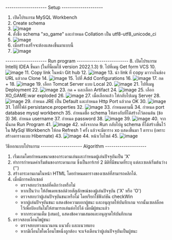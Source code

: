 -------------------- Setup  --------------------
1. เปิดโปรแกรม MySQL Workbench
2. Create schema
3. ![image](https://github.com/blink1104/xo_game/assets/98315267/902b7158-115a-4bea-bc55-ff017cd300cc)
4. ตั้งชื่อ schema "xo_game" และกำหนด Collation เป็น utf8-utf8_unicode_ci
5. ![image](https://github.com/blink1104/xo_game/assets/98315267/5073a3a1-1082-49f4-81a3-ca71f910daaf)
6. เมื่อสร้างเสร็จจะต้องแสดงขึ้นมาแบบนี้
7. ![image](https://github.com/blink1104/xo_game/assets/98315267/7b66f9d0-d92f-47bf-a4b7-c793129ea4f0)

-------------------- Run program -------------------------
8. เปิดโปรแกรม Intellij IDEA ขึ้นมา (ในที่นี้ผมใช้ version 2022.1.3)
9. ไปที่เมนู Get form VCS
10. ![image](https://github.com/blink1104/xo_game/assets/98315267/7bce35f2-e02f-415f-ad26-5aaffd55d20b)
11. Copy link ในหน้า Git hub
12. ![image](https://github.com/blink1104/xo_game/assets/98315267/279c25bd-529f-43df-9c22-90591b47c578)
13. นำ link ที่ copy มาวางในช่อง URL แล้วกด Clone
14. ![image](https://github.com/blink1104/xo_game/assets/98315267/7d451c7f-c7a3-41da-ad93-b499ecc98086)
15. ไปที่ Add Configurations
16. ![image](https://github.com/blink1104/xo_game/assets/98315267/0452a8e7-6261-4f11-b6e8-99412478e2d1)
17. กด +
18. ![image](https://github.com/blink1104/xo_game/assets/98315267/b6a5a099-7586-407b-ab53-3edd674a697c)
19. เลือก Tomcat Server แบบ Local
20. ![image](https://github.com/blink1104/xo_game/assets/98315267/43dacb88-b140-490f-b543-46e64d6351ed)
21. ไปที่เมนู Deployment
22. ![image](https://github.com/blink1104/xo_game/assets/98315267/43058b29-0b1b-49b4-bc15-85d7fa7ff291)
23. กด + และเลือก Artifact
24. ![image](https://github.com/blink1104/xo_game/assets/98315267/85d987f9-e37b-4b80-a318-d9f845005899)
25. เลือก XO_GAME:war exploded
26. ![image](https://github.com/blink1104/xo_game/assets/98315267/9b6d4e90-eca6-4366-ad27-7b330b4a8e90)
27. เมื่อเลือกแล้ว ให้กลับไปเมนู Server
28. ![image](https://github.com/blink1104/xo_game/assets/98315267/72d7de43-4a33-4e8f-be30-863a721baa8e)
29. กำหนด JRE เป็น Default และกำหนด Http Port แล้วกด OK
30. ![image](https://github.com/blink1104/xo_game/assets/98315267/e22ad636-ed38-4209-9dfa-9333eeeaceea)
31. ไปที่ไฟล์ persistance.properties
32. ![image](https://github.com/blink1104/xo_game/assets/98315267/1af0dd0f-c272-49dc-959a-1caefb559de4)
33. กำหนดตามนี้
34. กำหนด port database mysql workbench
35. กำหนดชื่อ schema ให้ตรงกับที่ได้สร้างไว้ตอนต้น (ข้อ 3)
36. กำหนด username
37. กำหนด password
38. ![image](https://github.com/blink1104/xo_game/assets/98315267/e3a7f4a5-4d2a-4c2a-8031-29df6377d408)
39. ![image](https://github.com/blink1104/xo_game/assets/98315267/bf027cac-f74e-4254-a754-a23ca8d75df7)
40. จากนั้นกด Run Program
41. ![image](https://github.com/blink1104/xo_game/assets/98315267/1cbc47b7-4ed6-46dc-929c-e666c77cb44f)
42. หลังจากกด Run กลับไปดู schema ที่ได้สร้างขึ้นไว้ใน MySql Workbench ให้กด Refresh 1 ครั้ง แล้วจะมีตาราง xo แสดงขึ้นมา 1 ตาราง (เพราะสร้างตารางแบบ Hibernate)
43. ![image](https://github.com/blink1104/xo_game/assets/98315267/b73f4d1d-2e1b-4c0f-80f7-4ecfbad3d6e0)
44. หน้าเว็บไซต์
45. ![image](https://github.com/blink1104/xo_game/assets/98315267/0008d148-4ab1-45f0-9fc5-24753860ffc8)

วิธีออกแบบโปรแกรม
-------------------- Algorithm --------------------
1. เริ่มเกมโดยกำหนดขนาดของกระดานเล่นและกำหนดผู้เล่นปัจจุบันเป็น 'X'
2. ทำการกำหนดค่าเริ่มต้นของกระดานเกม ซึ่งเป็นอาร์เรย์ 2 มิติที่มีขนาดที่ระบุ แต่ละเซลล์เริ่มต้นว่าง ('')
3. สร้างกระดานเกมในหน้า HTML โดยกำหนดตารางของเซลล์ที่สามารถคลิกได้.
4. เมื่อมีการคลิกเซลล์
   - ตรวจสอบว่าเซลล์ที่คลิกว่างหรือไม่
   - หากเป็นว่าง ให้อัพเดทเซลล์ด้วยสัญลักษณ์ของผู้เล่นปัจจุบัน ('X' หรือ 'O')
   - ตรวจสอบว่าผู้เล่นปัจจุบันชนะหรือไม่ โดยเรียกใช้ฟังก์ชัน checkWin
   - หากผู้เล่นปัจจุบันชนะ แสดงข้อความบอกผู้ชนะ และอนุญาตให้บันทึกเกม จากนั้นเซลล์ล็อคไว้เพื่อป้องกันไม่ให้สามารถเล่นต่อไปได้ เมื่อมีผู้ชนะแล้ว
   - หากกระดานเต็ม (เสมอ), แสดงข้อความเสมอและอนุญาตให้บันทึกเกม
5. ตรวจสอบเงื่อนไขผู้ชนะ
   - ตรวจสอบทางแนวนอน แนวตั้ง และแนวทแยง
   - หากมีเงื่อนไขใดเงื่อนไขหนึ่งถูกต้อง จะแจ้งเตือนว่าผู้เล่นปัจจุบันเป็นผู้ชนะ
